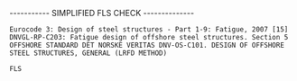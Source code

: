 
----------- SIMPLIFIED FLS CHECK --------------

    Eurocode 3: Design of steel structures - Part 1-9: Fatigue, 2007 [15]
    DNVGL-RP-C203: Fatigue design of offshore steel structures. Section 5
    OFFSHORE STANDARD DET NORSKE VERITAS DNV-OS-C101. DESIGN OF OFFSHORE STEEL STRUCTURES, GENERAL (LRFD METHOD)
    
    FLS
